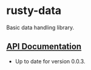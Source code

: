 # rusty-data

Basic data handling library.

## [API Documentation](https://AtheMathmo.github.io/rusty-data/)
- Up to date for version 0.0.3.